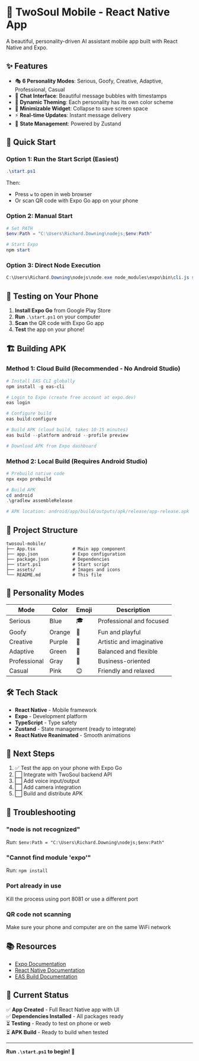 # 📱 TwoSoul Mobile - React Native App

A beautiful, personality-driven AI assistant mobile app built with React Native and Expo.

## ✨ Features

- 🎭 **6 Personality Modes**: Serious, Goofy, Creative, Adaptive, Professional, Casual
- 💬 **Chat Interface**: Beautiful message bubbles with timestamps
- 🎨 **Dynamic Theming**: Each personality has its own color scheme
- 📱 **Minimizable Widget**: Collapse to save screen space
- ⚡ **Real-time Updates**: Instant message delivery
- 🔄 **State Management**: Powered by Zustand

## 🚀 Quick Start

### **Option 1: Run the Start Script (Easiest)**

```powershell
.\start.ps1
```

Then:
- Press `w` to open in web browser
- Or scan QR code with Expo Go app on your phone

### **Option 2: Manual Start**

```powershell
# Set PATH
$env:Path = "C:\Users\Richard.Downing\nodejs;$env:Path"

# Start Expo
npm start
```

### **Option 3: Direct Node Execution**

```powershell
C:\Users\Richard.Downing\nodejs\node.exe node_modules\expo\bin\cli.js start
```

## 📲 Testing on Your Phone

1. **Install Expo Go** from Google Play Store
2. **Run** `.\start.ps1` on your computer
3. **Scan** the QR code with Expo Go app
4. **Test** the app on your phone!

## 🏗️ Building APK

### **Method 1: Cloud Build (Recommended - No Android Studio)**

```powershell
# Install EAS CLI globally
npm install -g eas-cli

# Login to Expo (create free account at expo.dev)
eas login

# Configure build
eas build:configure

# Build APK (cloud build, takes 10-15 minutes)
eas build --platform android --profile preview

# Download APK from Expo dashboard
```

### **Method 2: Local Build (Requires Android Studio)**

```powershell
# Prebuild native code
npx expo prebuild

# Build APK
cd android
.\gradlew assembleRelease

# APK location: android/app/build/outputs/apk/release/app-release.apk
```

## 📁 Project Structure

```
twosoul-mobile/
├── App.tsx              # Main app component
├── app.json             # Expo configuration
├── package.json         # Dependencies
├── start.ps1            # Start script
├── assets/              # Images and icons
└── README.md            # This file
```

## 🎨 Personality Modes

| Mode | Color | Emoji | Description |
|------|-------|-------|-------------|
| Serious | Blue | 🎓 | Professional and focused |
| Goofy | Orange | 🤪 | Fun and playful |
| Creative | Purple | 🎨 | Artistic and imaginative |
| Adaptive | Green | 🌟 | Balanced and flexible |
| Professional | Gray | 💼 | Business-oriented |
| Casual | Pink | 😊 | Friendly and relaxed |

## 🛠️ Tech Stack

- **React Native** - Mobile framework
- **Expo** - Development platform
- **TypeScript** - Type safety
- **Zustand** - State management (ready to integrate)
- **React Native Reanimated** - Smooth animations

## 📝 Next Steps

1. ✅ Test the app on your phone with Expo Go
2. ⬜ Integrate with TwoSoul backend API
3. ⬜ Add voice input/output
4. ⬜ Add camera integration
5. ⬜ Build and distribute APK

## 🐛 Troubleshooting

### **"node is not recognized"**
Run: `$env:Path = "C:\Users\Richard.Downing\nodejs;$env:Path"`

### **"Cannot find module 'expo'"**
Run: `npm install`

### **Port already in use**
Kill the process using port 8081 or use a different port

### **QR code not scanning**
Make sure your phone and computer are on the same WiFi network

## 📚 Resources

- [Expo Documentation](https://docs.expo.dev/)
- [React Native Documentation](https://reactnative.dev/)
- [EAS Build Documentation](https://docs.expo.dev/build/introduction/)

## 🎯 Current Status

✅ **App Created** - Full React Native app with UI  
✅ **Dependencies Installed** - All packages ready  
⏳ **Testing** - Ready to test on phone or web  
⏳ **APK Build** - Ready to build when tested  

---

**Run `.\start.ps1` to begin!** 🚀

